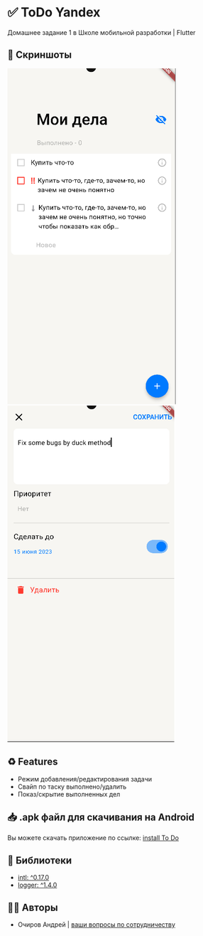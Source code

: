 # ✅ ToDo Yandex
Домашнее задание 1 в Школе мобильной разработки | Flutter

## 📱 Скриншоты

![Main screen](git/first.png) ![Add task](git/second.png)

## ♻️ Features
- Режим добавления/редактирования задачи
- Свайп по таску выполнено/удалить
- Показ/скрытие выполненных дел

## 📥 .apk файл для скачивания на Android

Вы можете скачать приложение по ссылке: [install To Do](https://github.com/o4irov/to_do/releases/download/1.0/app-release.apk)

## 📝 Библиотеки

- [intl: ^0.17.0](https://pub.dev/packages/intl)
- [logger: ^1.4.0](https://pub.dev/packages/logger)

## 👨‍💻 Авторы

- Очиров Андрей | [ваши вопросы по сотрудничеству](https://t.me/o41rov)
